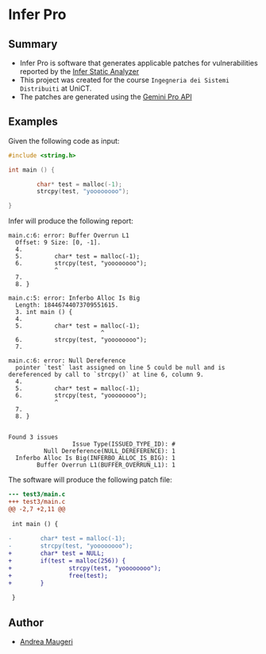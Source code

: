 # Infer Pro

## Summary

- Infer Pro is software that generates applicable patches for vulnerabilities reported by the [Infer Static Analyzer](https://github.com/facebook/infer) 
- This project was created for the course `Ingegneria dei Sistemi Distribuiti` at UniCT.
- The patches are generated using the [Gemini Pro API](https://ai.google.dev/)

## Examples

Given the following code as input:

```c
#include <string.h>

int main () {

        char* test = malloc(-1);
        strcpy(test, "yoooooooo");

}
```

Infer will produce the following report:

```
main.c:6: error: Buffer Overrun L1
  Offset: 9 Size: [0, -1].
  4.
  5.         char* test = malloc(-1);
  6.         strcpy(test, "yoooooooo");
             ^
  7.
  8. }

main.c:5: error: Inferbo Alloc Is Big
  Length: 18446744073709551615.
  3. int main () {
  4.
  5.         char* test = malloc(-1);
                          ^
  6.         strcpy(test, "yoooooooo");
  7.

main.c:6: error: Null Dereference
  pointer `test` last assigned on line 5 could be null and is dereferenced by call to `strcpy()` at line 6, column 9.
  4.
  5.         char* test = malloc(-1);
  6.         strcpy(test, "yoooooooo");
             ^
  7.
  8. }


Found 3 issues
                  Issue Type(ISSUED_TYPE_ID): #
          Null Dereference(NULL_DEREFERENCE): 1
  Inferbo Alloc Is Big(INFERBO_ALLOC_IS_BIG): 1
        Buffer Overrun L1(BUFFER_OVERRUN_L1): 1
```

The software will produce the following patch file:

```diff
--- test3/main.c
+++ test3/main.c
@@ -2,7 +2,11 @@
 
 int main () {
 
-        char* test = malloc(-1);
-        strcpy(test, "yoooooooo");
+        char* test = NULL;
+        if(test = malloc(256)) {
+                strcpy(test, "yoooooooo");
+                free(test);
+        }
 
 }
```


## Author

- [Andrea Maugeri](https://github.com/v0lp3)
